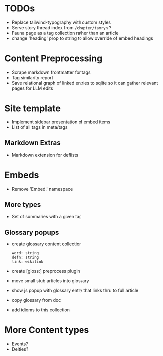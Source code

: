 
# TODOs

- Replace tailwind-typography with custom styles
- Serve story thread index from `/chapter/tamryn` ?
- Fauna page as a tag collection rather than an article
- change 'heading' prop to string to allow override of embed headings

# Content Preprocessing

- Scrape markdown frontmatter for tags
- Tag similarity report
- Save relational graph of linked entries to sqlite so it can gather relevant pages for LLM edits

# Site template

- Implement sidebar presentation of embed items
- List of all tags in meta/tags

## Markdown Extras

- Markdown extension for deflists

# Embeds

- Remove 'Embed.' namespace

## More types

- Set of summaries with a given tag

## Glossary popups

- create glossary content collection

      word: string
      defn: string
      link: wikilink

- create [gloss:] preprocess plugin
- move small stub articles into glossary
- show js popup with glossary entry that links thru to full article
- copy glossary from doc
- add idioms to this collection

# More Content types

- Events?
- Deities?
